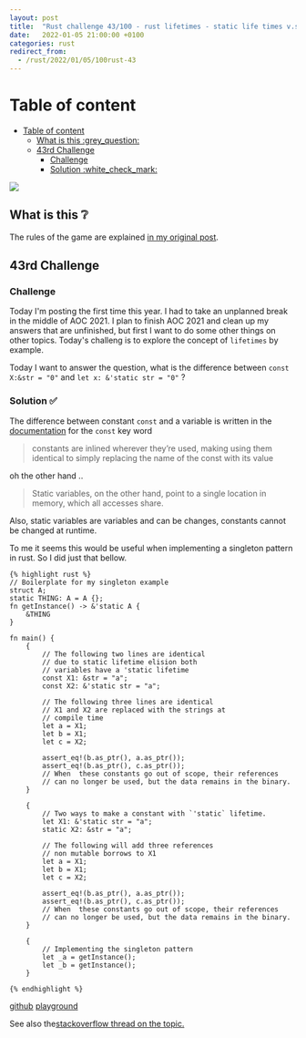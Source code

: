 ```yaml
---
layout: post
title:  "Rust challenge 43/100 - rust lifetimes - static life times v.s. constants "
date:   2022-01-05 21:00:00 +0100
categories: rust
redirect_from:
  - /rust/2022/01/05/100rust-43
---
```


#  Table of content
<!-- MarkdownTOC autolink="true" -->

- [Table of content](#table-of-content)
	- [What is this :grey\_question:](#what-is-this-grey_question)
	- [43rd Challenge](#43rd-challenge)
		- [Challenge](#challenge)
		- [Solution :white\_check\_mark:](#solution-white_check_mark)

<!-- /MarkdownTOC -->
![](/assets/img/lifetimes.png)
## What is this :grey_question: 

The rules of the game are explained [in my original post](https://maebli.github.io/rust/2021/10/18/100rust.html). 

## 43rd Challenge
### Challenge

Today I'm posting the first time this year. I had to take an unplanned break in the middle of AOC 2021. I plan to finish AOC 2021 and clean up my answers that are unfinished, but first I want to do some other things on other topics. Today's challeng is to explore the concept of `lifetimes` by example. 

Today I want to answer the question, what is the difference between `const X:&str = "0"` and `let x: &'static str = "0"` ? 


### Solution :white_check_mark:

The difference between constant `const` and a variable is written in the [documentation](https://doc.rust-lang.org/std/keyword.const.html) for the `const` key word 

> constants are inlined wherever they’re used, making using them identical to simply replacing the name of the const with its value

oh the other hand ..

> Static variables, on the other hand, point to a single location in memory, which all accesses share.

Also, static variables are variables and can be changes, constants cannot be changed at runtime. 

To me it seems this would be useful when implementing a singleton pattern in rust. So I did just that bellow.

	{% highlight rust %}
	// Boilerplate for my singleton example
	struct A;
	static THING: A = A {};
	fn getInstance() -> &'static A {
	    &THING
	}

	fn main() {
	    {
	        // The following two lines are identical
	        // due to static lifetime elision both
	        // variables have a 'static lifetime
	        const X1: &str = "a";
	        const X2: &'static str = "a";

	        // The following three lines are identical
	        // X1 and X2 are replaced with the strings at
	        // compile time
	        let a = X1;
	        let b = X1;
	        let c = X2;

	        assert_eq!(b.as_ptr(), a.as_ptr());
	        assert_eq!(b.as_ptr(), c.as_ptr());
	        // When  these constants go out of scope, their references
	        // can no longer be used, but the data remains in the binary.
	    }

	    {
	        // Two ways to make a constant with `'static` lifetime.
	        let X1: &'static str = "a";
	        static X2: &str = "a";

	        // The following will add three references
	        // non mutable borrows to X1
	        let a = X1;
	        let b = X1;
	        let c = X2;

	        assert_eq!(b.as_ptr(), a.as_ptr());
	        assert_eq!(b.as_ptr(), c.as_ptr());
	        // When  these constants go out of scope, their references
	        // can no longer be used, but the data remains in the binary.
	    }

	    {
	        // Implementing the singleton pattern
	        let _a = getInstance();
	        let _b = getInstance();
	    }
	
	{% endhighlight %}


[github](https://github.com/maebli/100rustsnippets/tree/master/lifetime)
[playground](https://play.rust-lang.org/?version=stable&edition=2021&gist=501565652360d1cf64b596a2eb07fbd1)


See also the[stackoverflow thread on the topic.](https://stackoverflow.com/questions/52751597/what-is-the-difference-between-a-constant-and-a-static-variable-and-which-should/52753798#52753798)
